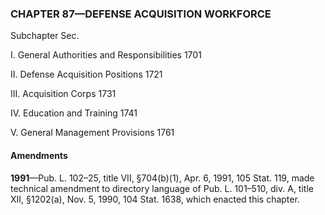 ### **CHAPTER 87—DEFENSE ACQUISITION WORKFORCE** ###

Subchapter Sec.

I. General Authorities and Responsibilities 1701

II. Defense Acquisition Positions 1721

III. Acquisition Corps 1731

IV. Education and Training 1741

V. General Management Provisions 1761

#### Amendments ####

**1991**—Pub. L. 102–25, title VII, §704(b)(1), Apr. 6, 1991, 105 Stat. 119, made technical amendment to directory language of Pub. L. 101–510, div. A, title XII, §1202(a), Nov. 5, 1990, 104 Stat. 1638, which enacted this chapter.